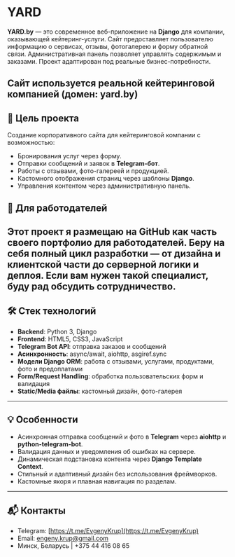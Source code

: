 # YARD

**YARD.by** — это современное веб-приложение на **Django** для компании, оказывающей кейтеринг-услуги. 
Сайт предоставляет пользователю информацию о сервисах, отзывы, фотогалерею и форму обратной связи. 
Административная панель позволяет управлять содержимым и заказами. 
Проект адаптирован под реальные бизнес-потребности.

Сайт используется реальной кейтеринговой компанией (домен: yard.by)
---

## 🚀 Цель проекта

Создание корпоративного сайта для кейтеринговой компании с возможностью:

- Бронирования услуг через форму.
- Отправки сообщений и заявок в **Telegram-бот**.
- Работы с отзывами, фото-галереей и продукцией.
- Кастомного отображения страниц через шаблоны **Django**.
- Управления контентом через административную панель.

## 💼 Для работодателей

Этот проект я размещаю на GitHub как часть своего портфолио для работодателей. 
Беру на себя полный цикл разработки — от дизайна и клиентской части до серверной логики и деплоя. 
Если вам нужен такой специалист, буду рад обсудить сотрудничество.
---

## 🛠️ Стек технологий

- **Backend**: Python 3, Django
- **Frontend**: HTML5, CSS3, JavaScript
- **Telegram Bot API**: отправка заказов и сообщений
- **Асинхронность**: async/await, aiohttp, asgiref.sync
- **Модели Django ORM**: работа с отзывами, услугами, продуктами, фото и предоплатами
- **Form/Request Handling**: обработка пользовательских форм и валидация
- **Static/Media файлы**: кастомный дизайн, фото-галерея

---

## 💡 Особенности

- Асинхронная отправка сообщений и фото в **Telegram** через **aiohttp** и **python-telegram-bot**.
- Валидация данных и уведомления об ошибках на сервере.
- Динамическая подстановка контента через **Django Template Context**.
- Стильный и адаптивный дизайн без использования фреймворков.
- Кастомные якоря и плавная навигация по разделам.

---

## 📬 Контакты

- Telegram: [https://t.me/EvgenyKrup](https://t.me/EvgenyKrup)
- Email: engeny.krup@gmail.com
- Минск, Беларусь | +375 44 416 08 65
